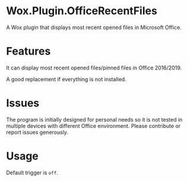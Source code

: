 # Wox.Plugin.OfficeRecentFiles
A Wox plugin that displays most recent opened files in Microsoft Office.

# Features 
It can display most recent opened files/pinned files in Office 2016/2019.

A good replacement if everything is not installed.

# Issues
The program is initially designed for personal needs so it is not tested in multiple devices with different Office environment. Please contribute or report issues generously.

# Usage
Default trigger is `off`.
